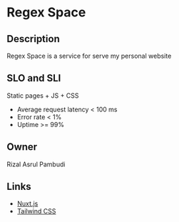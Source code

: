 # Regex Space

## Description
Regex Space is a service for serve my personal website

## SLO and SLI
Static pages + JS + CSS
* Average request latency < 100 ms
* Error rate < 1%
* Uptime >= 99%

## Owner
Rizal Asrul Pambudi

## Links

* [Nuxt.js](https://nuxtjs.org/)
* [Tailwind CSS](https://tailwindcss.com/)
